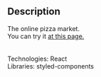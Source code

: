 ## Description

The online pizza market. </br>
You can try it [at this page.](https://the-well-stacked-pizza-co.firebaseapp.com/) </br>
</br>
</br>
Technologies: React </br>
Libraries: styled-components